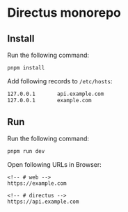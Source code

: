 # Directus monorepo
## Install

Run the following command:

```sh
pnpm install
```

Add following records to `/etc/hosts`:
```sh
127.0.0.1       api.example.com
127.0.0.1       example.com
```

## Run

Run the following command:

```sh
pnpm run dev
```

Open following URLs in Browser:
```
<!-- # web -->
https://example.com 

<!-- # directus -->
https://api.example.com
```

